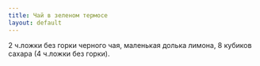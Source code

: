```yaml
---
title: Чай в зеленом термосе
layout: default
---
```

2 ч.ложки без горки черного чая, маленькая долька лимона,
8 кубиков сахара (4 ч.ложки без горки).
